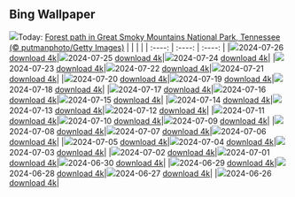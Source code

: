 ## Bing Wallpaper
![](./wallpaper/2024-07-26.jpg)Today: [Forest path in Great Smoky Mountains National Park, Tennessee (© putmanphoto/Getty Images)](./wallpaper/2024-07-26.jpg)
|      |      |      |
| :----: | :----: | :----: |
|![](./wallpaper/2024-07-26_sm.jpg)2024-07-26 [download 4k](./wallpaper/2024-07-26.jpg)|![](./wallpaper/2024-07-25_sm.jpg)2024-07-25 [download 4k](./wallpaper/2024-07-25.jpg)|![](./wallpaper/2024-07-24_sm.jpg)2024-07-24 [download 4k](./wallpaper/2024-07-24.jpg)|
|![](./wallpaper/2024-07-23_sm.jpg)2024-07-23 [download 4k](./wallpaper/2024-07-23.jpg)|![](./wallpaper/2024-07-22_sm.jpg)2024-07-22 [download 4k](./wallpaper/2024-07-22.jpg)|![](./wallpaper/2024-07-21_sm.jpg)2024-07-21 [download 4k](./wallpaper/2024-07-21.jpg)|
|![](./wallpaper/2024-07-20_sm.jpg)2024-07-20 [download 4k](./wallpaper/2024-07-20.jpg)|![](./wallpaper/2024-07-19_sm.jpg)2024-07-19 [download 4k](./wallpaper/2024-07-19.jpg)|![](./wallpaper/2024-07-18_sm.jpg)2024-07-18 [download 4k](./wallpaper/2024-07-18.jpg)|
|![](./wallpaper/2024-07-17_sm.jpg)2024-07-17 [download 4k](./wallpaper/2024-07-17.jpg)|![](./wallpaper/2024-07-16_sm.jpg)2024-07-16 [download 4k](./wallpaper/2024-07-16.jpg)|![](./wallpaper/2024-07-15_sm.jpg)2024-07-15 [download 4k](./wallpaper/2024-07-15.jpg)|
|![](./wallpaper/2024-07-14_sm.jpg)2024-07-14 [download 4k](./wallpaper/2024-07-14.jpg)|![](./wallpaper/2024-07-13_sm.jpg)2024-07-13 [download 4k](./wallpaper/2024-07-13.jpg)|![](./wallpaper/2024-07-12_sm.jpg)2024-07-12 [download 4k](./wallpaper/2024-07-12.jpg)|
|![](./wallpaper/2024-07-11_sm.jpg)2024-07-11 [download 4k](./wallpaper/2024-07-11.jpg)|![](./wallpaper/2024-07-10_sm.jpg)2024-07-10 [download 4k](./wallpaper/2024-07-10.jpg)|![](./wallpaper/2024-07-09_sm.jpg)2024-07-09 [download 4k](./wallpaper/2024-07-09.jpg)|
|![](./wallpaper/2024-07-08_sm.jpg)2024-07-08 [download 4k](./wallpaper/2024-07-08.jpg)|![](./wallpaper/2024-07-07_sm.jpg)2024-07-07 [download 4k](./wallpaper/2024-07-07.jpg)|![](./wallpaper/2024-07-06_sm.jpg)2024-07-06 [download 4k](./wallpaper/2024-07-06.jpg)|
|![](./wallpaper/2024-07-05_sm.jpg)2024-07-05 [download 4k](./wallpaper/2024-07-05.jpg)|![](./wallpaper/2024-07-04_sm.jpg)2024-07-04 [download 4k](./wallpaper/2024-07-04.jpg)|![](./wallpaper/2024-07-03_sm.jpg)2024-07-03 [download 4k](./wallpaper/2024-07-03.jpg)|
|![](./wallpaper/2024-07-02_sm.jpg)2024-07-02 [download 4k](./wallpaper/2024-07-02.jpg)|![](./wallpaper/2024-07-01_sm.jpg)2024-07-01 [download 4k](./wallpaper/2024-07-01.jpg)|![](./wallpaper/2024-06-30_sm.jpg)2024-06-30 [download 4k](./wallpaper/2024-06-30.jpg)|
|![](./wallpaper/2024-06-29_sm.jpg)2024-06-29 [download 4k](./wallpaper/2024-06-29.jpg)|![](./wallpaper/2024-06-28_sm.jpg)2024-06-28 [download 4k](./wallpaper/2024-06-28.jpg)|![](./wallpaper/2024-06-27_sm.jpg)2024-06-27 [download 4k](./wallpaper/2024-06-27.jpg)|
|![](./wallpaper/2024-06-26_sm.jpg)2024-06-26 [download 4k](./wallpaper/2024-06-26.jpg)|